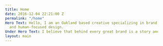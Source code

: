 ```yaml
---
title: Home
date: 2016-12-04 22:21:00 Z
permalink: "/home"
Hero Text: Hello, I am an Oakland based creative specializing in brand, strategy,
  and human-focused design.
Under Hero Text: I believe that behind every great brand is a story and a motive.
layout: main
---
```


